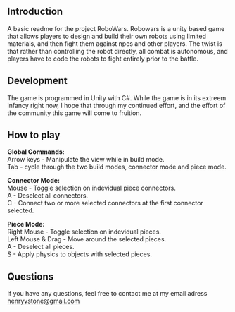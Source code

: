 <h2>Introduction</h2>

A basic readme for the project RoboWars. Robowars is a unity based game that allows players to design and build their own robots using limited materials, and then fight them against npcs and other players. The twist is that rather than controlling the robot directly, all combat is autonomous, and players have to code the robots to fight entirely prior to the battle.

<h2>Development</h2>

The game is programmed in Unity with C#. While the game is in its extreem infancy right now, I hope that through my continued effort, and the effort of the community this game will come to fruition.

<h2>How to play</h2>

<b>Global Commands:</b> <br/>
Arrow keys - Manipulate the view while in build mode. <br/>
Tab - cycle through the two build modes, connector mode and piece mode.

<b>Connector Mode:</b> <br/>
Mouse - Toggle selection on indevidual piece connectors. <br/>
A - Deselect all connectors. <br/>
C - Connect two or more selected connectors at the first connector selected.

<b>Piece Mode:</b> <br/>
Right Mouse - Toggle selection on indevidual pieces. <br/>
Left Mouse & Drag - Move around the selected pieces. <br/>
A - Deselect all pieces. <br/>
S - Apply physics to objects with selected pieces.

<h2>Questions</h2>

If you have any questions, feel free to contact me at my email adress henryvstone@gmail.com
